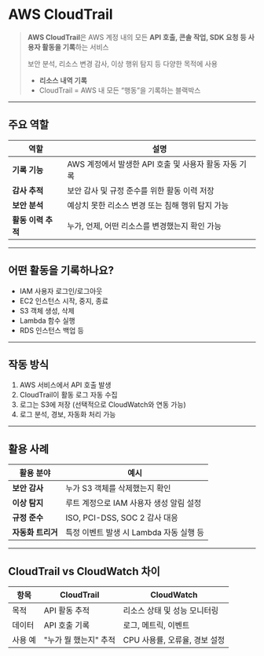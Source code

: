 # AWS CloudTrail 
> **AWS CloudTrail**은 AWS 계정 내의 모든 **API 호출, 콘솔 작업, SDK 요청 등 사용자 활동을 기록**하는 서비스
> 
> 보안 분석, 리소스 변경 감사, 이상 행위 탐지 등 다양한 목적에 사용
> 
> - **리소스 내역 기록**
> - CloudTrail = AWS 내 모든 “행동”을 기록하는 블랙박스
---

## 주요 역할

| 역할 | 설명 |
|------|------|
| **기록 기능** | AWS 계정에서 발생한 API 호출 및 사용자 활동 자동 기록 |
| **감사 추적** | 보안 감사 및 규정 준수를 위한 활동 이력 저장 |
| **보안 분석** | 예상치 못한 리소스 변경 또는 침해 행위 탐지 가능 |
| **활동 이력 추적** | 누가, 언제, 어떤 리소스를 변경했는지 확인 가능 |

---

## 어떤 활동을 기록하나요?

- IAM 사용자 로그인/로그아웃
- EC2 인스턴스 시작, 중지, 종료
- S3 객체 생성, 삭제
- Lambda 함수 실행
- RDS 인스턴스 백업 등

---

## 작동 방식

1. AWS 서비스에서 API 호출 발생
2. CloudTrail이 활동 로그 자동 수집
3. 로그는 S3에 저장 (선택적으로 CloudWatch와 연동 가능)
4. 로그 분석, 경보, 자동화 처리 가능

---

## 활용 사례

| 활용 분야 | 예시 |
|-----------|------|
| **보안 감사** | 누가 S3 객체를 삭제했는지 확인 |
| **이상 탐지** | 루트 계정으로 IAM 사용자 생성 알림 설정 |
| **규정 준수** | ISO, PCI-DSS, SOC 2 감사 대응 |
| **자동화 트리거** | 특정 이벤트 발생 시 Lambda 자동 실행 등 |

---

## CloudTrail vs CloudWatch 차이

| 항목 | CloudTrail | CloudWatch |
|------|------------|------------|
| 목적 | API 활동 추적 | 리소스 상태 및 성능 모니터링 |
| 데이터 | API 호출 기록 | 로그, 메트릭, 이벤트 |
| 사용 예 | "누가 뭘 했는지" 추적 | CPU 사용률, 오류율, 경보 설정 |

